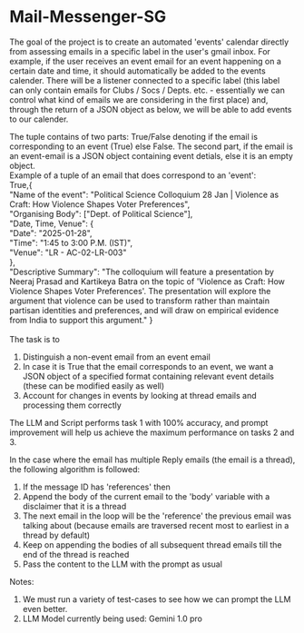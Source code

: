 # Mail-Messenger-SG

The goal of the project is to create an automated 'events' calendar directly from assessing emails in a specific label in the user's gmail inbox. For example, if the user receives an event email for an event happening on a certain date and time, it should automatically be added to the events calender. There will be a listener connected to a specific label (this label can only contain emails for Clubs / Socs / Depts. etc. - essentially we can control what kind of emails we are considering in the first place) and, through the return of a JSON object as below, we will be able to add events to our calender. 

The tuple contains of two parts: True/False denoting if the email is corresponding to an event (True) else False. The second part, if the email is an event-email is a JSON object containing event detials, else it is an empty object. <br>
Example of a tuple of an email that does correspond to an 'event': <br>
True,{<br>
"Name of the event": "Political Science Colloquium 28 Jan | Violence as Craft: How Violence Shapes Voter Preferences",<br>
"Organising Body": ["Dept. of Political Science"],<br>
"Date, Time, Venue": {<br>
"Date": "2025-01-28",<br>
"Time": "1:45 to 3:00  P.M. (IST)",<br>
"Venue": "LR - AC-02-LR-003"<br>
},<br>
"Descriptive Summary": "The colloquium will feature a presentation by Neeraj Prasad and Kartikeya Batra on the topic of 'Violence as Craft: How Violence Shapes Voter Preferences'. The presentation will explore the argument that violence can be used to transform rather than maintain partisan identities and preferences, and will draw on empirical evidence from India to support this argument."
} <br>
<br>
The task is to 
1. Distinguish a non-event email from an event email
2. In case it is True that the email corresponds to an event, we want a JSON object of a specified format containing relevant event details (these can be modified easily as well)
3. Account for changes in events by looking at thread emails and processing them correctly

The LLM and Script performs task 1 with 100% accuracy, and prompt improvement will help us achieve the maximum performance on tasks 2 and 3.

In the case where the email has multiple Reply emails (the email is a thread), the following algorithm is followed: 
1. If the message ID has 'references' then
2. Append the body of the current email to the 'body' variable with a disclaimer that it is a thread
3. The next email in the loop will be the 'reference' the previous email was talking about (because emails are traversed recent most to earliest in a thread by default)
4. Keep on appending the bodies of all subsequent thread emails till the end of the thread is reached
5. Pass the content to the LLM with the prompt as usual

Notes: 
1. We must run a variety of test-cases to see how we can prompt the LLM even better.
2. LLM Model currently being used: Gemini 1.0 pro
